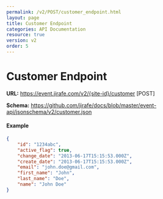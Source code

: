 ```yaml
---
permalink: /v2/POST/customer_endpoint.html
layout: page
title: Customer Endpoint
categories: API Documentation
resource: true
version: v2
order: 5
---
```


# Customer Endpoint
**URL:** https://event.jirafe.com/v2/{site-id}/customer [POST]

**Schema:** https://github.com/jirafe/docs/blob/master/event-api/jsonschema/v2/customer.json

#### Example
```json
{
    "id": "1234abc",
    "active_flag": true,
    "change_date": "2013-06-17T15:15:53.000Z",
    "create_date": "2013-06-17T15:15:53.000Z",
    "email": "john.doe@gmail.com",
    "first_name": "John",
    "last_name": "Doe",
    "name": "John Doe"
}
```